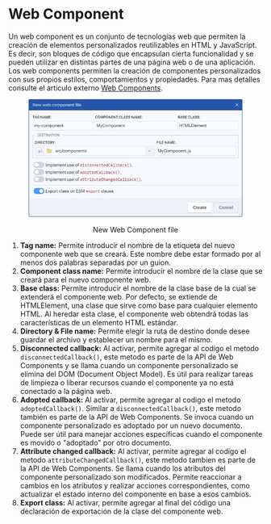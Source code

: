 # Web Component

Un web component es un conjunto de tecnologías web que permiten la creación de elementos personalizados reutilizables en HTML y JavaScript. Es decir, son bloques de código que encapsulan cierta funcionalidad y se pueden utilizar en distintas partes de una página web o de una aplicación. Los web components permiten la creación de componentes personalizados con sus propios estilos, comportamientos y propiedades. Para mas detalles consulte el articulo externo [Web Components](https://developer.mozilla.org/en-US/docs/Web/API/Web\_components).

<div align="center">

<figure><img src="../../../.gitbook/assets/new web component.jpg" alt=""><figcaption><p>New Web Component file</p></figcaption></figure>

</div>

1. **Tag name:** Permite introducir el nombre de la etiqueta del nuevo componente web que se creará. Este nombre debe estar formado por al menos dos palabras separadas por un guion.
2. **Component class name:** Permite introducir el nombre de la clase que se creará para el nuevo componente web.
3. **Base class:** Permite introducir el nombre de la clase base de la cual se extenderá el componente web. Por defecto, se extiende de HTMLElement, una clase que sirve como base para cualquier elemento HTML. Al heredar esta clase, el componente web obtendrá todas las características de un elemento HTML estándar.
4. **Directory & File name:** Permite elegir la ruta de destino donde desee guardar el archivo y establecer un nombre para el mismo.
5. **Disconnected callback:** Al activar, permite agregar al codigo el metodo `disconnectedCallback()`, este metodo es parte de la API de Web Components y se llama cuando un componente personalizado se elimina del DOM (Document Object Model). Es útil para realizar tareas de limpieza o liberar recursos cuando el componente ya no está conectado a la página web.
6. **Adopted callback:** Al activar, permite agregar al codigo el metodo `adoptedCallback()`. Similar a `disconnectedCallback()`, este metodo también es parte de la API de Web Components. Se invoca cuando un componente personalizado es adoptado por un nuevo documento. Puede ser útil para manejar acciones específicas cuando el componente es movido o "adoptado" por otro documento.&#x20;
7. **Attribute changed callback:** Al activar, permite agregar al codigo el metodo `attributeChangedCallback()`, este metodo tambien es parte de la API de Web Components. Se llama cuando los atributos del componente personalizado son modificados. Permite reaccionar a cambios en los atributos y realizar acciones correspondientes, como actualizar el estado interno del componente en base a esos cambios.&#x20;
8. **Export class:** Al activar, permite agregar al final del código una declaración de exportación de la clase del componente web.
